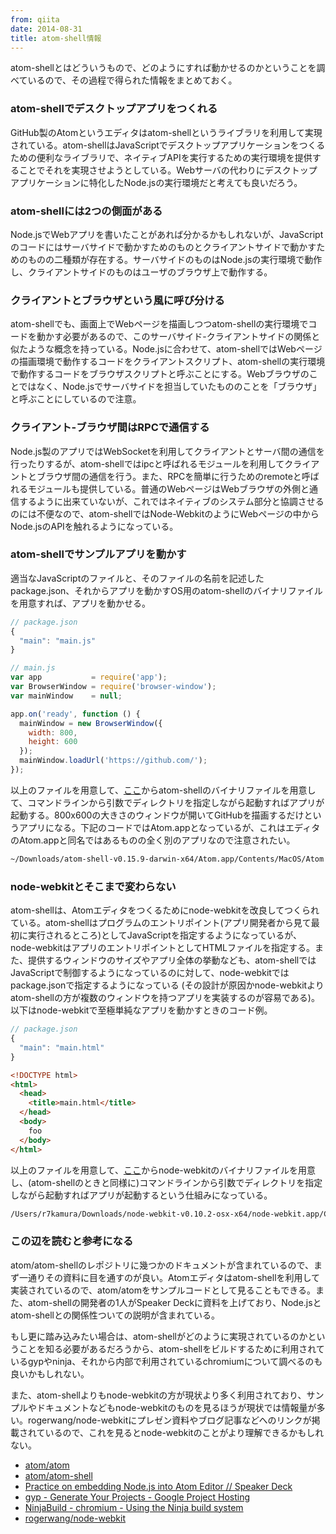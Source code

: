 ```yaml
---
from: qiita
date: 2014-08-31
title: atom-shell情報
---
```



atom-shellとはどういうもので、どのようにすれば動かせるのかということを調べているので、その過程で得られた情報をまとめておく。

### atom-shellでデスクトップアプリをつくれる
GitHub製のAtomというエディタはatom-shellというライブラリを利用して実現されている。atom-shellはJavaScriptでデスクトップアプリケーションをつくるための便利なライブラリで、ネイティブAPIを実行するための実行環境を提供することでそれを実現させようとしている。Webサーバの代わりにデスクトップアプリケーションに特化したNode.jsの実行環境だと考えても良いだろう。

### atom-shellには2つの側面がある
Node.jsでWebアプリを書いたことがあれば分かるかもしれないが、JavaScriptのコードにはサーバサイドで動かすためのものとクライアントサイドで動かすためのものの二種類が存在する。サーバサイドのものはNode.jsの実行環境で動作し、クライアントサイドのものはユーザのブラウザ上で動作する。

### クライアントとブラウザという風に呼び分ける
atom-shellでも、画面上でWebページを描画しつつatom-shellの実行環境でコードを動かす必要があるので、このサーバサイド-クライアントサイドの関係と似たような概念を持っている。Node.jsに合わせて、atom-shellではWebページの描画環境で動作するコードをクライアントスクリプト、atom-shellの実行環境で動作するコードをブラウザスクリプトと呼ぶことにする。Webブラウザのことではなく、Node.jsでサーバサイドを担当していたもののことを「ブラウザ」と呼ぶことにしているので注意。

### クライアント-ブラウザ間はRPCで通信する
Node.js製のアプリではWebSocketを利用してクライアントとサーバ間の通信を行ったりするが、atom-shellではipcと呼ばれるモジュールを利用してクライアントとブラウザ間の通信を行う。また、RPCを簡単に行うためのremoteと呼ばれるモジュールも提供している。普通のWebページはWebブラウザの外側と通信するように出来ていないが、これではネイティブのシステム部分と協調させるのには不便なので、atom-shellではNode-WebkitのようにWebページの中からNode.jsのAPIを触れるようになっている。

### atom-shellでサンプルアプリを動かす
適当なJavaScriptのファイルと、そのファイルの名前を記述したpackage.json、それからアプリを動かすOS用のatom-shellのバイナリファイルを用意すれば、アプリを動かせる。

```js
// package.json
{
  "main": "main.js"
}
```

```js
// main.js
var app           = require('app');
var BrowserWindow = require('browser-window');
var mainWindow    = null;

app.on('ready', function () {
  mainWindow = new BrowserWindow({
    width: 800,
    height: 600
  });
  mainWindow.loadUrl('https://github.com/');
});
```

以上のファイルを用意して、[ここ](https://github.com/atom/atom-shell/blob/master/docs/tutorial/application-distribution.md)からatom-shellのバイナリファイルを用意して、コマンドラインから引数でディレクトリを指定しながら起動すればアプリが起動する。800x600の大きさのウィンドウが開いてGitHubを描画するだけというアプリになる。下記のコードではAtom.appとなっているが、これはエディタのAtom.appと同名ではあるものの全く別のアプリなので注意されたい。

```sh
~/Downloads/atom-shell-v0.15.9-darwin-x64/Atom.app/Contents/MacOS/Atom .
```

### node-webkitとそこまで変わらない
atom-shellは、Atomエディタをつくるためにnode-webkitを改良してつくられている。atom-shellはプログラムのエントリポイント(アプリ開発者から見て最初に実行されるところ)としてJavaScriptを指定するようになっているが、node-webkitはアプリのエントリポイントとしてHTMLファイルを指定する。また、提供するウィンドウのサイズやアプリ全体の挙動なども、atom-shellではJavaScriptで制御するようになっているのに対して、node-webkitではpackage.jsonで指定するようになっている (その設計が原因かnode-webkitよりatom-shellの方が複数のウィンドウを持つアプリを実装するのが容易である)。以下はnode-webkitで至極単純なアプリを動かすときのコード例。

```js
// package.json
{
  "main": "main.html"
}
```

```html
<!DOCTYPE html>
<html>
  <head>
    <title>main.html</title>
  </head>
  <body>
    foo
  </body>
</html>
```

以上のファイルを用意して、[ここ](https://github.com/rogerwang/node-webkit)からnode-webkitのバイナリファイルを用意し、(atom-shellのときと同様に)コマンドラインから引数でディレクトリを指定しながら起動すればアプリが起動するという仕組みになっている。

```sh
/Users/r7kamura/Downloads/node-webkit-v0.10.2-osx-x64/node-webkit.app/Contents/MacOS/node-webkit .
```

### この辺を読むと参考になる
atom/atom-shellのレポジトリに幾つかのドキュメントが含まれているので、まず一通りその資料に目を通すのが良い。Atomエディタはatom-shellを利用して実装されているので、atom/atomをサンプルコードとして見ることもできる。また、atom-shellの開発者の1人がSpeaker Deckに資料を上げており、Node.jsとatom-shellとの関係性ついての説明が含まれている。

もし更に踏み込みたい場合は、atom-shellがどのように実現されているのかということを知る必要があるだろうから、atom-shellをビルドするために利用されているgypやninja、それから内部で利用されているchromiumについて調べるのも良いかもしれない。

また、atom-shellよりもnode-webkitの方が現状より多く利用されており、サンプルやドキュメントなどもnode-webkitのものを見るほうが現状では情報量が多い。rogerwang/node-webkitにプレゼン資料やブログ記事などへのリンクが掲載されているので、これを見るとnode-webkitのことがより理解できるかもしれない。

* [atom/atom](https://github.com/atom/atom)
* [atom/atom-shell](https://github.com/atom/atom-shell)
* [Practice on embedding Node.js into Atom Editor // Speaker Deck](https://speakerdeck.com/zcbenz/practice-on-embedding-node-dot-js-into-atom-editor)
* [gyp - Generate Your Projects - Google Project Hosting](https://code.google.com/p/gyp/)
* [NinjaBuild - chromium - Using the Ninja build system](https://code.google.com/p/chromium/wiki/NinjaBuild)
* [rogerwang/node-webkit](https://github.com/rogerwang/node-webkit)
